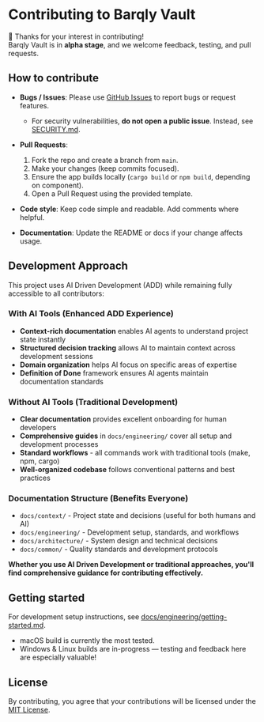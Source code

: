 # Contributing to Barqly Vault

👋 Thanks for your interest in contributing!  
Barqly Vault is in **alpha stage**, and we welcome feedback, testing, and pull requests.

## How to contribute

- **Bugs / Issues**: Please use [GitHub Issues](../../issues) to report bugs or request features.  
  - For security vulnerabilities, **do not open a public issue**. Instead, see [SECURITY.md](SECURITY.md).

- **Pull Requests**:  
  1. Fork the repo and create a branch from `main`.  
  2. Make your changes (keep commits focused).  
  3. Ensure the app builds locally (`cargo build` or `npm build`, depending on component).  
  4. Open a Pull Request using the provided template.

- **Code style**: Keep code simple and readable. Add comments where helpful.  
- **Documentation**: Update the README or docs if your change affects usage.

## Development Approach

This project uses AI Driven Development (ADD) while remaining fully accessible to all contributors:

### With AI Tools (Enhanced ADD Experience)
- **Context-rich documentation** enables AI agents to understand project state instantly
- **Structured decision tracking** allows AI to maintain context across development sessions
- **Domain organization** helps AI focus on specific areas of expertise
- **Definition of Done** framework ensures AI agents maintain documentation standards

### Without AI Tools (Traditional Development)
- **Clear documentation** provides excellent onboarding for human developers
- **Comprehensive guides** in `docs/engineering/` cover all setup and development processes
- **Standard workflows** - all commands work with traditional tools (make, npm, cargo)
- **Well-organized codebase** follows conventional patterns and best practices

### Documentation Structure (Benefits Everyone)
- `docs/context/` - Project state and decisions (useful for both humans and AI)
- `docs/engineering/` - Development setup, standards, and workflows
- `docs/architecture/` - System design and technical decisions
- `docs/common/` - Quality standards and development protocols

**Whether you use AI Driven Development or traditional approaches, you'll find comprehensive guidance for contributing effectively.**

## Getting started

For development setup instructions, see [docs/engineering/getting-started.md](docs/engineering/getting-started.md).

- macOS build is currently the most tested.  
- Windows & Linux builds are in-progress — testing and feedback here are especially valuable!  

## License
By contributing, you agree that your contributions will be licensed under the [MIT License](LICENSE).

